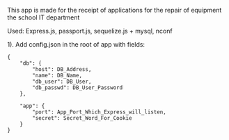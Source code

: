 This app is made for the receipt of applications for the repair of equipment the school IT department

Used: Express.js, passport.js, sequelize.js + mysql, nconf

1). Add config.json in the root of app with fields:

	{
		"db": {
			"host": DB_Address,
			"name": DB_Name,
			"db_user": DB_User,
			"db_passwd": DB_User_Password
		},

		"app": {
			"port": App_Port_Which_Express_will_listen,
			"secret": Secret_Word_For_Cookie
		}
	}
